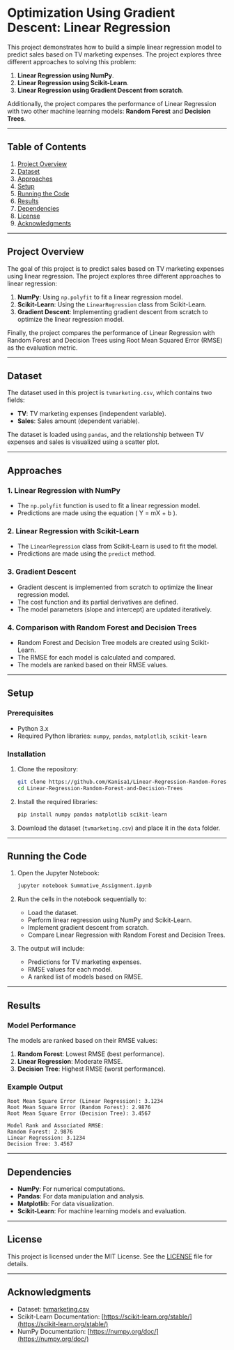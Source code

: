 # Optimization Using Gradient Descent: Linear Regression

This project demonstrates how to build a simple linear regression model to predict sales based on TV marketing expenses. The project explores three different approaches to solving this problem:

1. **Linear Regression using NumPy**.
2. **Linear Regression using Scikit-Learn**.
3. **Linear Regression using Gradient Descent from scratch**.

Additionally, the project compares the performance of Linear Regression with two other machine learning models: **Random Forest** and **Decision Trees**.

---

## Table of Contents
1. [Project Overview](#project-overview)
2. [Dataset](#dataset)
3. [Approaches](#approaches)
4. [Setup](#setup)
5. [Running the Code](#running-the-code)
6. [Results](#results)
7. [Dependencies](#dependencies)
8. [License](#license)
9. [Acknowledgments](#acknowledgments)

---

## Project Overview

The goal of this project is to predict sales based on TV marketing expenses using linear regression. The project explores three different approaches to linear regression:

1. **NumPy**: Using `np.polyfit` to fit a linear regression model.
2. **Scikit-Learn**: Using the `LinearRegression` class from Scikit-Learn.
3. **Gradient Descent**: Implementing gradient descent from scratch to optimize the linear regression model.

Finally, the project compares the performance of Linear Regression with Random Forest and Decision Trees using Root Mean Squared Error (RMSE) as the evaluation metric.

---

## Dataset

The dataset used in this project is `tvmarketing.csv`, which contains two fields:

- **TV**: TV marketing expenses (independent variable).
- **Sales**: Sales amount (dependent variable).

The dataset is loaded using `pandas`, and the relationship between TV expenses and sales is visualized using a scatter plot.

---

## Approaches

### 1. Linear Regression with NumPy
- The `np.polyfit` function is used to fit a linear regression model.
- Predictions are made using the equation \( Y = mX + b \).

### 2. Linear Regression with Scikit-Learn
- The `LinearRegression` class from Scikit-Learn is used to fit the model.
- Predictions are made using the `predict` method.

### 3. Gradient Descent
- Gradient descent is implemented from scratch to optimize the linear regression model.
- The cost function and its partial derivatives are defined.
- The model parameters (slope and intercept) are updated iteratively.

### 4. Comparison with Random Forest and Decision Trees
- Random Forest and Decision Tree models are created using Scikit-Learn.
- The RMSE for each model is calculated and compared.
- The models are ranked based on their RMSE values.

---

## Setup

### Prerequisites
- Python 3.x
- Required Python libraries: `numpy`, `pandas`, `matplotlib`, `scikit-learn`

### Installation
1. Clone the repository:
   ```bash
   git clone https://github.com/Kanisa1/Linear-Regression-Random-Forest-and-Decision-Trees.git
   cd Linear-Regression-Random-Forest-and-Decision-Trees
   ```

2. Install the required libraries:
   ```bash
   pip install numpy pandas matplotlib scikit-learn
   ```

3. Download the dataset (`tvmarketing.csv`) and place it in the `data` folder.

---

## Running the Code

1. Open the Jupyter Notebook:
   ```bash
   jupyter notebook Summative_Assignment.ipynb
   ```

2. Run the cells in the notebook sequentially to:
   - Load the dataset.
   - Perform linear regression using NumPy and Scikit-Learn.
   - Implement gradient descent from scratch.
   - Compare Linear Regression with Random Forest and Decision Trees.

3. The output will include:
   - Predictions for TV marketing expenses.
   - RMSE values for each model.
   - A ranked list of models based on RMSE.

---

## Results

### Model Performance
The models are ranked based on their RMSE values:

1. **Random Forest**: Lowest RMSE (best performance).
2. **Linear Regression**: Moderate RMSE.
3. **Decision Tree**: Highest RMSE (worst performance).

### Example Output
```
Root Mean Square Error (Linear Regression): 3.1234
Root Mean Square Error (Random Forest): 2.9876
Root Mean Square Error (Decision Tree): 3.4567

Model Rank and Associated RMSE:
Random Forest: 2.9876
Linear Regression: 3.1234
Decision Tree: 3.4567
```

---

## Dependencies

- **NumPy**: For numerical computations.
- **Pandas**: For data manipulation and analysis.
- **Matplotlib**: For data visualization.
- **Scikit-Learn**: For machine learning models and evaluation.

---

## License

This project is licensed under the MIT License. See the [LICENSE](LICENSE) file for details.

---

## Acknowledgments

- Dataset: [tvmarketing.csv](data/tvmarketing.csv)
- Scikit-Learn Documentation: [https://scikit-learn.org/stable/](https://scikit-learn.org/stable/)
- NumPy Documentation: [https://numpy.org/doc/](https://numpy.org/doc/)
